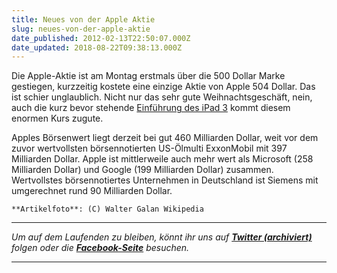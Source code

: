 ```yaml
---
title: Neues von der Apple Aktie
slug: neues-von-der-apple-aktie
date_published: 2012-02-13T22:50:07.000Z
date_updated: 2018-08-22T09:38:13.000Z
---
```


Die Apple-Aktie ist am Montag erstmals über die 500 Dollar Marke gestiegen, kurzzeitig kostete eine einzige Aktie von Apple 504 Dollar. Das ist schier unglaublich. Nicht nur das sehr gute Weihnachtsgeschäft, nein, auch die kurz bevor stehende [Einführung des iPad 3](__GHOST_URL__/neues-vom-ipad-3/) kommt diesem enormen Kurs zugute.

Apples Börsenwert liegt derzeit bei gut 460 Milliarden Dollar, weit vor dem zuvor wertvollsten börsennotierten US-Ölmulti ExxonMobil mit 397 Milliarden Dollar. Apple ist mittlerweile auch mehr wert als Microsoft (258 Milliarden Dollar) und Google (199 Milliarden Dollar) zusammen. Wertvollstes börsennotiertes Unternehmen in Deutschland ist Siemens mit umgerechnet rund 90 Milliarden Dollar.

`**Artikelfoto**: (C) Walter Galan Wikipedia`

---

*Um auf dem Laufenden zu bleiben, könnt ihr uns auf **[Twitter (archiviert)](http://web.archive.org/web/20250905043545/https://twitter.com/)** folgen oder die **[Facebook-Seite](http://de-de.facebook.com/pages/thafaker-auf-Beton/154600141278763)** besuchen.*

---
